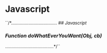  # Javascript
``/*.....................................
         ## *Javascript*
### *Function doWhatEverYouWant(Obj, cb)*
.......................................*/``
